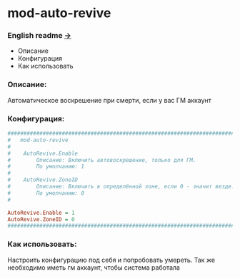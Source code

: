 # mod-auto-revive

### English readme [->](https://github.com/Winfidonarleyan/kargatum-system/tree/master/src/mod-auto-revive/README_eng.md)

- Описание
- Конфигурация
- Как использовать

### Описание:
Автоматическое воскрешение при смерти, если у вас ГМ аккаунт

### Конфигурация:
```ini
###################################################################################################
#	mod-auto-revive
#
#    AutoRevive.Enable 
#        Описание: Включить автовоскрешение, только для ГМ.
#        По умолчанию: 1
#
#    AutoRevive.ZoneID 
#        Описание: Включить в определённой зоне, если 0 - значит везде.
#        По умолчанию: 0
#

AutoRevive.Enable = 1
AutoRevive.ZoneID = 0
###################################################################################################
```

### Как использовать:
Настроить конфигурацию под себя и попробовать умереть. Так же необходимо иметь гм аккаунт, чтобы система работала
